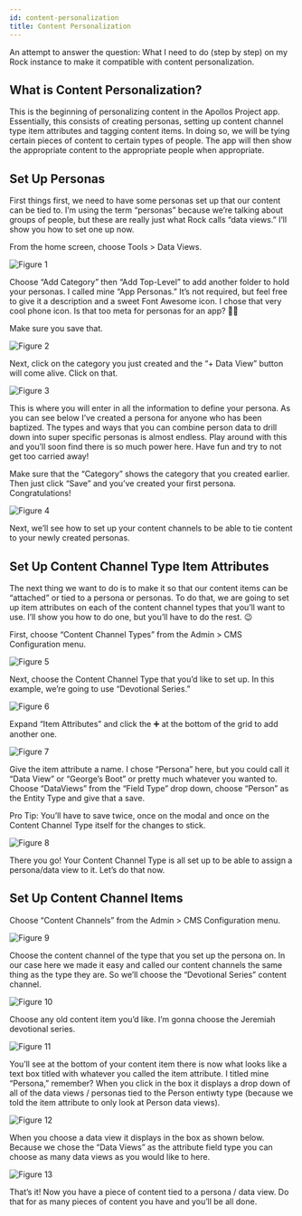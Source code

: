 ```yaml
---
id: content-personalization
title: Content Personalization
---
```


An attempt to answer the question: What I need to do (step by step) on my Rock instance to make it compatible with content personalization.

## What is Content Personalization?
This is the beginning of personalizing content in the Apollos Project app. Essentially, this consists of creating personas, setting up content channel type item attributes and tagging content items. In doing so, we will be tying certain pieces of content to certain types of people. The app will then show the appropriate content to the appropriate people when appropriate.

## Set Up Personas
First things first, we need to have some personas set up that our content can be tied to. I’m using the term “personas” because we’re talking about groups of people, but these are really just what Rock calls “data views.” I’ll show you how to set one up now.

From the home screen, choose Tools > Data Views.

![Figure 1](/img/content-personalization/Figure1.png)


Choose “Add Category” then “Add Top-Level” to add another folder to hold your personas. I called mine “App Personas.” It’s not required, but feel free to give it a description and a sweet Font Awesome icon. I chose that very cool phone icon. Is that too meta for personas for an app? 🤷‍♂️

Make sure you save that.

![Figure 2](/img/content-personalization/Figure2.png)

Next, click on the category you just created and the “+ Data View” button will come alive. Click on that.

![Figure 3](/img/content-personalization/Figure3.png)

This is where you will enter in all the information to define your persona. As you can see below I’ve created a persona for anyone who has been baptized. The types and ways that you can combine person data to drill down into super specific personas is almost endless. Play around with this and you’ll soon find there is so much power here. Have fun and try to not get too carried away!

Make sure that the “Category” shows the category that you created earlier. Then just click “Save” and you’ve created your first persona. Congratulations!

![Figure 4](/img/content-personalization/Figure4.png)

Next, we’ll see how to set up your content channels to be able to tie content to your newly created personas.

## Set Up Content Channel Type Item Attributes
The next thing we want to do is to make it so that our content items can be “attached” or tied to a persona or personas. To do that, we are going to set up item attributes on each of the content channel types that you’ll want to use. I’ll show you how to do one, but you’ll have to do the rest. 😉

First, choose “Content Channel Types” from the Admin > CMS Configuration menu.

![Figure 5](/img/content-personalization/Figure5.png)

Next, choose the Content Channel Type that you’d like to set up. In this example, we’re going to use “Devotional Series.”

![Figure 6](/img/content-personalization/Figure6.png)

Expand “Item Attributes” and click the ➕ at the bottom of the grid to add another one.

![Figure 7](/img/content-personalization/Figure7.png)

Give the item attribute a name. I chose “Persona” here, but you could call it “Data View” or “George’s Boot” or pretty much whatever you wanted to. Choose “DataViews” from the “Field Type” drop down, choose “Person” as the Entity Type and give that a save.

Pro Tip: You’ll have to save twice, once on the modal and once on the Content Channel Type itself for the changes to stick.

![Figure 8](/img/content-personalization/Figure8.png)

There you go! Your Content Channel Type is all set up to be able to assign a persona/data view to it. Let’s do that now.

## Set Up Content Channel Items
Choose “Content Channels” from the Admin > CMS Configuration menu.

![Figure 9](/img/content-personalization/Figure9.png)

Choose the content channel of the type that you set up the persona on. In our case here we made it easy and called our content channels the same thing as the type they are. So we’ll choose the “Devotional Series” content channel.

![Figure 10](/img/content-personalization/Figure10.png)

Choose any old content item you’d like. I’m gonna choose the Jeremiah devotional series.

![Figure 11](/img/content-personalization/Figure11.png)

You’ll see at the bottom of your content item there is now what looks like a text box titled with whatever you called the item attribute. I titled mine “Persona,” remember? When you click in the box it displays a drop down of all of the data views / personas tied to the Person entiwty type (because we told the item attribute to only look at Person data views).

![Figure 12](/img/content-personalization/Figure12.png)

When you choose a data view it displays in the box as shown below. Because we chose the “Data Views” as the attribute field type you can choose as many data views as you would like to here.

![Figure 13](/img/content-personalization/Figure13.png)

That’s it! Now you have a piece of content tied to a persona / data view. Do that for as many pieces of content you have and you’ll be all done.
